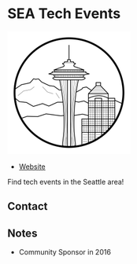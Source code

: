 
# SEA Tech Events
![image](images/sea-tech-events.png)

* [Website](http://techeventsnetwork.com/cities/seattle) 

Find tech events in the Seattle area!

## Contact

## Notes

* Community Sponsor in 2016


